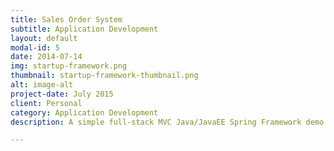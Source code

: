 ```yaml
---
title: Sales Order System
subtitle: Application Development
layout: default
modal-id: 5
date: 2014-07-14
img: startup-framework.png
thumbnail: startup-framework-thumbnail.png
alt: image-alt
project-date: July 2015
client: Personal
category: Application Development
description: A simple full-stack MVC Java/JavaEE Spring Framework demo web application which aimed at showcasing the common basic Spring Framework + Java/JavaEE features with other topics expanded. Backend written in Java, using a variety of JavaEE technologies (JAXRS, JPA, JMS, JSP, JSTL). Hibernate acts as the reference implementation of JPA for ORM. Connects to a relational MySQL database. JSP serves up frontend's HTML pages combined with CSS, JavaScript, and a bit of JQuery to give a classical web app look and feel to it.&nbsp;  Typical monolithic java application in nature, containing unit tests using JUnit with Mockito as the mocking framework, Integration tests done with assist of an embedded database. Can choose from HyperSQL, H2, Derby. End to End testing done in terms of BDD trialled with Cucumber JVM. At the core of this project demonstrates various different software design & architecture patterns also. From simple classical design patterns to higher level architectural patterns in MVC and 3-Layered architecture (Presentation>Service>DataAccess).   Bells and wistles offering in Lombok a boilerplate code reducer library aimed at auto-generating common getter/setters/equals/hashcode etc of POJOs. Support for static code analysis in SonarQube. As well as relational database, the concept of this project connecting to a NoSQL datastore in MongoDB was explored. Many other features so checkout my Github repo at - https://github.com/colinbut/sales-order-system.git Overall this project of mines was very inspired by Spring's own demo project - Pet Clinic.

---
```

